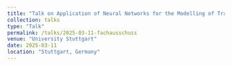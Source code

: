 ```yaml
---
title: "Talk on Application of Neural Networks for the Modelling of Transport Processes in Periodic Open-Cellular Structures"
collection: talks
type: "Talk"
permalink: /talks/2025-03-11-fachausschuss
venue: "University Stuttgart"
date: 2025-03-11
location: "Stuttgart, Germany"
---
```


<!-- This is a description of your talk, which is a markdown file that can be all markdown-ified like any other post. Yay markdown! -->
